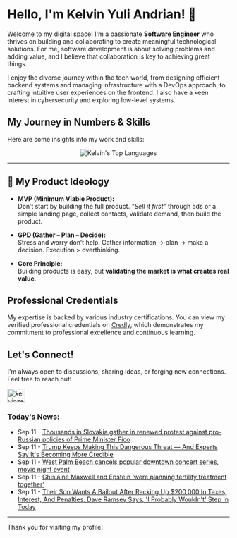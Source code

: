 # Hello, I'm Kelvin Yuli Andrian! 👋

Welcome to my digital space! I'm a passionate **Software Engineer** who thrives on building and collaborating to create meaningful technological solutions. For me, software development is about solving problems and adding value, and I believe that collaboration is key to achieving great things.

I enjoy the diverse journey within the tech world, from designing efficient backend systems and managing infrastructure with a DevOps approach, to crafting intuitive user experiences on the frontend. I also have a keen interest in cybersecurity and exploring low-level systems.

## My Journey in Numbers & Skills

Here are some insights into my work and skills:

<p align="center">
  <img src="https://github-readme-stats.vercel.app/api/top-langs/?username=kelvinzer0&layout=compact&theme=radical" alt="Kelvin's Top Languages" />
</p>

---

## 🚀 My Product Ideology

- **MVP (Minimum Viable Product):**  
  Don’t start by building the full product. *"Sell it first"* through ads or a simple landing page, collect contacts, validate demand, then build the product.

- **GPD (Gather – Plan – Decide):**  
  Stress and worry don’t help. Gather information → plan → make a decision. Execution > overthinking.

- **Core Principle:**  
  Building products is easy, but **validating the market is what creates real value**.

## Professional Credentials

My expertise is backed by various industry certifications. You can view my verified professional credentials on [Credly](https://www.credly.com/users/kelvin-yuli-andrian/badges), which demonstrates my commitment to professional excellence and continuous learning.

## Let's Connect!

I'm always open to discussions, sharing ideas, or forging new connections. Feel free to reach out!

<p align="left">
    <a href="https://linkedin.com/in/kelvinzero" target="blank"><img align="center" src="https://cdn.jsdelivr.net/npm/simple-icons@3.0.1/icons/linkedin.svg" alt="kelvinzero" height="30" width="40" /></a>
</p>

### Today's News:

<!-- feed start -->
- Sep 11 - [Thousands in Slovakia gather in renewed protest against pro-Russian policies of Prime Minister Fico](https://www.yahoo.com/news/articles/thousands-slovakia-gather-renewed-protest-183253428.html)
- Sep 11 - [Trump Keeps Making This Dangerous Threat — And Experts Say It's Becoming More Credible](https://www.yahoo.com/news/articles/trump-keeps-making-dangerous-threat-180950276.html)
- Sep 11 - [West Palm Beach cancels popular downtown concert series, movie night event](https://www.yahoo.com/news/articles/west-palm-beach-cancels-popular-180406169.html)
- Sep 11 - [Ghislaine Maxwell and Epstein ‘were planning fertility treatment together’](https://www.yahoo.com/news/articles/ghislaine-maxwell-epstein-were-planning-175520140.html)
- Sep 11 - [Their Son Wants A Bailout After Racking Up $200,000 In Taxes, Interest, And Penalties. Dave Ramsey Says, 'I Probably Wouldn't' Step In Today](https://finance.yahoo.com/news/son-wants-bailout-racking-200-170108970.html)
<!-- feed end -->

---

Thank you for visiting my profile!
